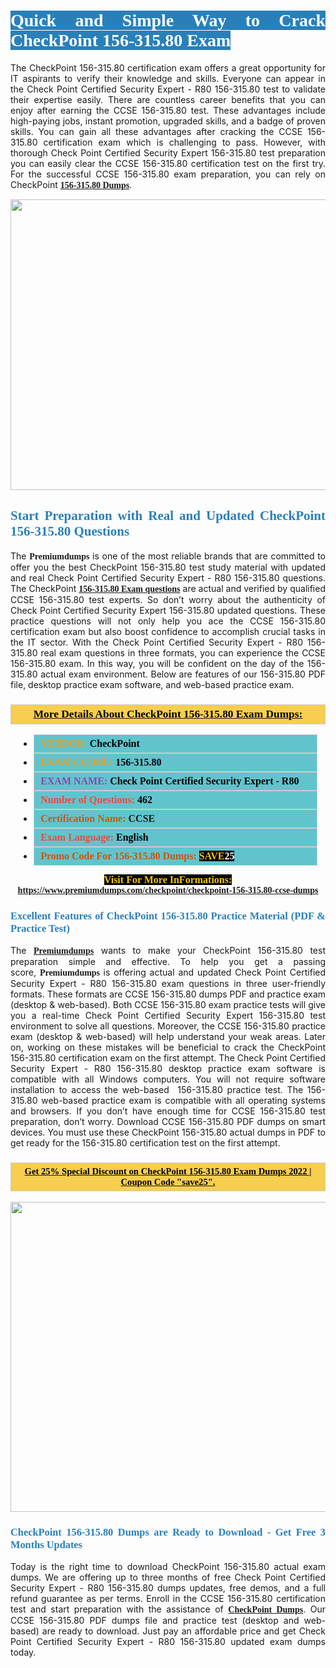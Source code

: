 <h1 style="text-align: justify;"><span style="color:#ffffff;"><span style="font-family:Georgia,serif;"><strong><span style="background-color:#2980b9;">Quick and Simple Way to Crack CheckPoint 156-315.80 Exam</span></strong></span></span></h1>

<p style="text-align: justify;">The CheckPoint 156-315.80 certification exam offers a great opportunity for IT aspirants to verify their knowledge and skills. Everyone can appear in the Check Point Certified Security Expert - R80 156-315.80 test to validate their expertise easily. There are countless career benefits that you can enjoy after earning the CCSE 156-315.80 test. These advantages include high-paying jobs, instant promotion, upgraded skills, and a badge of proven skills. You can gain all these advantages after cracking the CCSE 156-315.80 certification exam which is challenging to pass. However, with thorough Check Point Certified Security Expert 156-315.80 test preparation you can easily clear the CCSE 156-315.80 certification test on the first try. For the successful CCSE 156-315.80 exam preparation, you can rely on CheckPoint <span style="font-family:Georgia,serif;"><strong><a href="https://www.premiumdumps.com/checkpoint/checkpoint-156-315.80-ccse-dumps">156-315.80 Dumps</a></strong></span>.</p>

<p style="text-align: center;"><a href="https://www.premiumdumps.com/checkpoint/checkpoint-156-315.80-ccse-dumps"><img alt="" src="https://i.imgur.com/KJGzbJ2.jpeg" style="width: 700px; height: 465px;" /></a></p>

<h2 style="text-align: justify;"><span style="color:#2980b9;"><span style="font-family:Georgia,serif;"><strong>Start Preparation with Real and Updated CheckPoint 156-315.80 Questions</strong></span></span></h2>

<p style="text-align: justify;">The <span style="font-size:14px;"><span style="font-family:Georgia,serif;"><strong>Premiumdumps</strong></span></span> is one of the most reliable brands that are committed to offer you the best CheckPoint 156-315.80 test study material with updated and real Check Point Certified Security Expert - R80 156-315.80 questions. The CheckPoint <span style="font-family:Georgia,serif;"><strong><a href="https://www.premiumdumps.com/checkpoint/checkpoint-156-315.80-ccse-dumps">156-315.80 Exam questions</a></strong></span> are actual and verified by qualified CCSE 156-315.80 test experts. So don’t worry about the authenticity of Check Point Certified Security Expert 156-315.80 updated questions. These practice questions will not only help you ace the CCSE 156-315.80 certification exam but also boost confidence to accomplish crucial tasks in the IT sector. With the Check Point Certified Security Expert - R80 156-315.80 real exam questions in three formats, you can experience the CCSE 156-315.80 exam. In this way, you will be confident on the day of the 156-315.80 actual exam environment. Below are features of our 156-315.80 PDF file, desktop practice exam software, and web-based practice exam.</p>

<h3 style="background: #f7ce50; border: 1px solid rgb(204, 204, 204); padding: 5px 10px; text-align: center;"><span style="font-family:Georgia,serif;"><u><u><span style="color:#000000;"><span style="font-size:11pt"><span style="line-height:normal"><b><span style="font-size:13.0pt"><span cambria="">More Details About CheckPoint 156-315.80 Exam Dumps:</span></span></b></span></span></span></u></u></span></h3>

<ul>
	<li style="margin:0cm 10pt">
	<div style="background:#61c4cd; border: 1px solid rgb(204, 204, 204); padding: 5px 10px; text-align: justify;"><span style="font-family:Georgia,serif;"><span style="font-size:11pt"><span style="line-height:normal"><b><span style="font-size:12.0pt"><span new="" roman="" times=""><span style="color:#f39c12;">VENDOR:</span> <span style="color:#000000;">CheckPoint</span></span></span></b></span></span></span></div>
	</li>
	<li style="margin:0cm 10pt">
	<div style="background: #61c4cd; border: 1px solid rgb(204, 204, 204); padding: 5px 10px; text-align: justify;"><span style="font-family:Georgia,serif;"><span style="font-size:11pt"><span style="line-height:normal"><b><span style="font-size:12.0pt"><span new="" roman="" times=""><span style="color:#f39c12;">EXAM CCODE:</span> <span style="color:#000000;">156-315.80</span></span></span></b></span></span></span></div>
	</li>
	<li style="margin:0cm 10pt">
	<div style="background: #61c4cd; border: 1px solid rgb(204, 204, 204); padding: 5px 10px; text-align: justify;"><span style="font-family:Georgia,serif;"><span style="font-size:11pt"><span style="line-height:normal"><b><span style="font-size:12.0pt"><span new="" roman="" times=""><span style="color:#8e44ad;">EXAM NAME:</span> <span style="color:#000000;">Check Point Certified Security Expert - R80</span></span></span></b></span></span></span></div>
	</li>
	<li style="margin:0cm 10pt">
	<div style="background: #61c4cd; border: 1px solid rgb(204, 204, 204); padding: 5px 10px;"><span style="font-family:Georgia,serif;"><span style="font-size:11pt"><span style="line-height:normal"><b><span style="font-size:12.0pt"><span new="" roman="" times=""><span style="color:#e74c3c;">Number of Questions:</span><span style="color:#000000;"><span style="color:#f1c40f;"> </span>462</span></span></span></b></span></span></span></div>
	</li>
	<li style="margin:0cm 10pt">
	<div style="background: #61c4cd; border: 1px solid rgb(204, 204, 204); padding: 5px 10px; text-align: justify;"><span style="font-family:Georgia,serif;"><span style="font-size:11pt"><span style="line-height:normal"><b><span style="font-size:12.0pt"><span new="" roman="" times=""><span style="color:#d35400;">Certification Name:</span> CCSE</span></span></b></span></span></span></div>
	</li>
	<li style="margin:0cm 10pt">
	<div style="background: #61c4cd; border: 1px solid rgb(204, 204, 204); padding: 5px 10px; text-align: justify;"><span style="font-family:Georgia,serif;"><span style="font-size:11pt"><span style="line-height:normal"><b><span style="font-size:12.0pt"><span new="" roman="" times=""><span style="color:#e74c3c;">Exam Language:</span> <span style="color:#000000;">English</span></span></span></b></span></span></span></div>
	</li>
	<li style="margin:0cm 10pt">
	<div style="background: #61c4cd; border: 1px solid rgb(204, 204, 204); padding: 5px 10px;"><span style="font-family:Georgia,serif;"><span style="font-size:11pt"><span style="line-height:normal"><b><span style="font-size:12.0pt"><span new="" roman="" times=""><span style="color:#d35400;">Promo Code For 156-315.80 Dumps:</span><span style="color:#f1c40f;"> <span style="background-color:#000000;">SAVE</span></span><span style="color:#ffffff;"><span style="background-color:#000000;">25</span></span></span></span></b></span></span></span></div>
	</li>
</ul>

<p style="text-align: center;"><span style="font-family:Georgia,serif;"><strong><span style="font-size:16px;"><span style="color:#f1c40f;"><span style="background-color:#000000;">Visit For More InFormations:</span></span></span> <a href="https://www.premiumdumps.com/checkpoint/checkpoint-156-315.80-ccse-dumps">https://www.premiumdumps.com/checkpoint/checkpoint-156-315.80-ccse-dumps</a></strong></span></p>

<h3 style="text-align: justify;"><span style="color:#2980b9;"><span style="font-family:Georgia,serif;"><strong><strong><strong>Excellent Features of CheckPoint 156-315.80 Practice Material (PDF & Practice Test)</strong></strong></strong></span></span></h3>

<p style="text-align: justify;">The <a href="https://www.premiumdumps.com/"><span style="font-size:14px;"><span style="font-family:Georgia,serif;"><strong>Premiumdumps</strong></span></span></a> wants to make your CheckPoint 156-315.80 test preparation simple and effective. To help you get a passing score, <span style="font-size:14px;"><span style="font-family:Georgia,serif;"><strong>Premiumdumps </strong></span></span>is offering actual and updated Check Point Certified Security Expert - R80 156-315.80 exam questions in three user-friendly formats. These formats are CCSE 156-315.80 dumps PDF and practice exam (desktop & web-based). Both CCSE 156-315.80 exam practice tests will give you a real-time Check Point Certified Security Expert 156-315.80 test environment to solve all questions. Moreover, the CCSE 156-315.80 practice exam (desktop & web-based) will help understand your weak areas. Later on, working on these mistakes will be beneficial to crack the CheckPoint 156-315.80 certification exam on the first attempt. The Check Point Certified Security Expert - R80 156-315.80 desktop practice exam software is compatible with all Windows computers. You will not require software installation to access the web-based  156-315.80 practice test. The 156-315.80 web-based practice exam is compatible with all operating systems and browsers. If you don’t have enough time for CCSE 156-315.80 test preparation, don’t worry. Download CCSE 156-315.80 PDF dumps on smart devices. You must use these CheckPoint 156-315.80 actual dumps in PDF to get ready for the 156-315.80 certification test on the first attempt.</p>

<h3 style="background: rgb(247, 206, 80); border: 1px solid rgb(204, 204, 204); padding: 5px 10px; text-align: center;"><span style="font-family:Georgia,serif;"><u><span style="color:#000000;"><span style="font-size:11pt;"><span style="line-height:normal;"><b><span cambria="">Get 25% Special Discount on CheckPoint 156-315.80 Exam Dumps 2022 | Coupon Code "save25".</span></b></span></span></span></u></span></h3>

<p style="text-align: center;"><strong><strong><a href="https://www.premiumdumps.com/checkpoint/checkpoint-156-315.80-ccse-dumps"><img alt="" src="https://i.imgur.com/lUqvVrJ.png" style="width: 867px; height: 496px;" /></a></strong></strong></p>

<h3 style="text-align: justify;"><strong><span style="color:#2980b9;"><span style="font-family:Georgia,serif;"><strong><strong><strong>CheckPoint 156-315.80 Dumps are Ready to Download - Get Free 3 Months Updates</strong></strong></strong></span></span></strong></h3>

<p style="text-align: justify;">Today is the right time to download CheckPoint 156-315.80 actual exam dumps. We are offering up to three months of free Check Point Certified Security Expert - R80 156-315.80 dumps updates, free demos, and a full refund guarantee as per terms. Enroll in the CCSE 156-315.80 certification test and start preparation with the assistance of <span style="font-family:Georgia,serif;"><strong><a href="https://www.premiumdumps.com/checkpoint-exam-dumps">CheckPoint Dumps</a></strong></span>. Our CCSE 156-315.80 PDF dumps file and practice test (desktop and web-based) are ready to download. Just pay an affordable price and get Check Point Certified Security Expert - R80 156-315.80 updated exam dumps today.</p>
